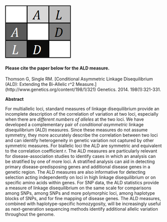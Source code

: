 ![ALD_small](www/ALD_small.png)

#### Please cite the paper below for the ALD measure.

<p><p>
Thomson G, Single RM. [Conditional Asymmetric Linkage Disequilibrium (ALD): Extending the Bi-Allelic r^2 Measure.] (http://www.genetics.org/content/198/1/321) Genetics. 2014. 198(1):321-331.

**Abstract**

For multiallelic loci, standard measures of linkage disequilibrium provide an incomplete description of the correlation of variation at two loci, especially when there are _different numbers of alleles_ at the two loci. We have developed a complementary pair of _conditional asymmetric_ linkage disequilibrium (ALD) measures. Since these measures do not assume symmetry, they more accurately describe the correlation between two loci and can identify heterogeneity in genetic variation not captured by other symmetric measures. For biallelic loci the ALD are symmetric and equivalent to the correlation coefficient r. The ALD measures are particularly relevant for disease-association studies to identify cases in which an analysis can be stratified by one of more loci. A stratified analysis can aid in detecting primary disease-predisposing genes and additional disease genes in a genetic region. The ALD measures are also informative for detecting selection acting independently on loci in high linkage disequilibrium or on specific amino acids within genes. For SNP data, the ALD statistics provide a measure of linkage disequilibrium on the same scale for comparisons among SNPs, among SNPs and more polymorphic loci, among haplotype blocks of SNPs, and for fine mapping of disease genes. The ALD measures, combined with haplotype-specific homozygosity, will be increasingly useful as next-generation sequencing methods identify additional allelic variation throughout the genome.


